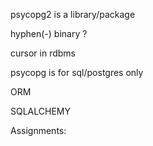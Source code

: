 psycopg2 is a library/package 

hyphen(-) binary ?


cursor in rdbms


psycopg is for sql/postgres only

ORM

SQLALCHEMY




Assignments:

